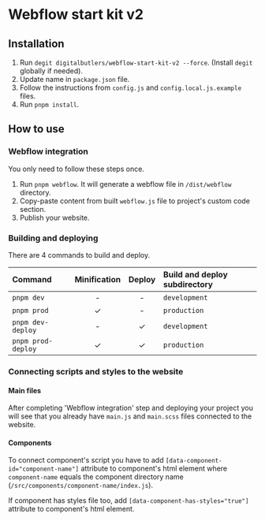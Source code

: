 # Webflow start kit v2

## Installation

1. Run `degit digitalbutlers/webflow-start-kit-v2 --force`. (Install `degit` globally if needed).
2. Update name in `package.json` file.
3. Follow the instructions from `config.js` and `config.local.js.example` files.
4. Run `pnpm install`.

## How to use

### Webflow integration

You only need to follow these steps once.

1. Run `pnpm webflow`. It will generate a webflow file in `/dist/webflow` directory.
2. Copy-paste content from built `webflow.js` file to project's custom code section.
3. Publish your website.

### Building and deploying

There are 4 commands to build and deploy.

| Command            | Minification | Deploy | Build and deploy subdirectory |
|:-------------------|:------------:|:------:|:------------------------------|
| `pnpm dev`         |      -       |   -    | `development`                 |
| `pnpm prod`        |      ✓       |   -    | `production`                  |
| `pnpm dev-deploy`  |      -       |   ✓    | `development`                 |
| `pnpm prod-deploy` |      ✓       |   ✓    | `production`                  |

### Connecting scripts and styles to the website

#### Main files

After completing 'Webflow integration' step and deploying your project you will see
that you already have `main.js` and `main.scss` files connected to the website.

#### Components

To connect component's script you have to add `[data-component-id="component-name"]`
attribute to component's html element where `component-name` equals the component directory name
(`/src/components/component-name/index.js`).

If component has styles file too, add `[data-component-has-styles="true"]` attribute to component's html element.
